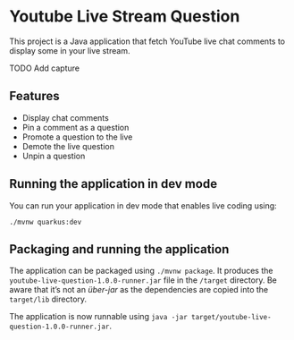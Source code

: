 # Youtube Live Stream Question

This project is a Java application that fetch YouTube live chat comments to display some in your live stream.

TODO Add capture

## Features

* Display chat comments
* Pin a comment as a question
* Promote a question to the live
* Demote the live question
* Unpin a question

## Running the application in dev mode

You can run your application in dev mode that enables live coding using:
```
./mvnw quarkus:dev
```

## Packaging and running the application

The application can be packaged using `./mvnw package`.
It produces the `youtube-live-question-1.0.0-runner.jar` file in the `/target` directory.
Be aware that it’s not an _über-jar_ as the dependencies are copied into the `target/lib` directory.

The application is now runnable using `java -jar target/youtube-live-question-1.0.0-runner.jar`.
